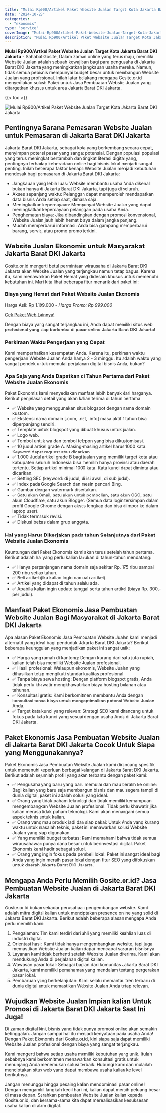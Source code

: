 ```yaml
---
title: "Mulai Rp900/Artikel Paket Website Jualan Target Kota Jakarta Barat DKI Jakarta"
date: "2024-10-28"
categories: 
  - "ekonomis"
type: "service"
coverImage: "Mulai-Rp900Artikel-Paket-Website-Jualan-Target-Kota-Jakarta-Barat-DKI-Jakarta.png"
description: "Mulai Rp900/Artikel Paket Website Jualan Target Kota Jakarta Barat DKI Jakarta. Jangan menunggu hingga pesaing kalian mendominasi pasar online! Dengan mengam..."
---
```


**Mulai Rp900/Artikel Paket Website Jualan Target Kota Jakarta Barat DKI Jakarta** - Sahabat Gosite, Dalam zaman online yang terus maju, memiliki Website Jualan adalah sebuah kewajiban bagi para pengusaha di Jakarta Barat DKI Jakarta yang meningkatkan jangkauan usaha mereka. Namun, tidak semua pebisnis mempunyai budget besar untuk membangun Website Jualan yang profesional. Inilah latar belakang mengapa Gosite.or.id menyediakan solusi: Paket untuk Jasa Pembuatan Website Jualan yang ditargetkan khusus untuk area Jakarta Barat DKI Jakarta.

{{< toc >}}

![Mulai Rp900/Artikel Paket Website Jualan Target Kota Jakarta Barat DKI Jakarta](/images/ekonomis/Mulai-Rp900Artikel-Paket-Website-Jualan-Target-Kota-Jakarta-Barat-DKI-Jakarta.png)

## Pentingnya Sarana Pemasaran Website Jualan untuk Pemasaran di Jakarta Barat DKI Jakarta

Jakarta Barat DKI Jakarta, sebagai kota yang berkembang secara cepat, menyimpan potensi pasar yang sangat potensial. Dengan populasi populasi yang terus meningkat bertambah dan tingkat literasi digital yang, pentingnya terhadap keberadaan online bagi bisnis lokal menjadi sangat penting. Inilah beberapa faktor kenapa Website Jualan menjadi kebutuhan mendesak bagi pemasaran di Jakarta Barat DKI Jakarta:

- Jangkauan yang lebih luas: Website membantu usaha Anda dikenal bukan hanya di Jakarta Barat DKI Jakarta, tapi juga di seluruh.
- Akses sepanjang waktu: Pelanggan dapat memperoleh mendapatkan data bisnis Anda setiap saat, dimana saja.
- Meningkatkan kepercayaan: Mempunyai Website Jualan yang dapat meningkatkan kepercayaan pelanggan pada usaha Anda.
- Penghematan biaya: Jika dibandingkan dengan promosi konvensional, Website Jualan jauh lebih hemat biaya dalam jangka panjang.
- Mudah memperbarui informasi: Anda bisa gampang memperbarui barang, servis, atau promo promo terkini.

## Website Jualan Ekonomis untuk Masyarakat Jakarta Barat DKI Jakarta

Gosite.or.id mengerti betul permintaan wirausaha di Jakarta Barat DKI Jakarta akan Website Jualan yang terjangkau namun tetap bagus. Karena itu, kami menawarkan Paket Hemat yang didesain khusus untuk memenuhi kebutuhan ini. Mari kita lihat beberapa fitur menarik dari paket ini:

### Biaya yang Hemat dari Paket Website Jualan Ekonomis

<a class="cta-button">Harga Asli: Rp 1.199.000 - <em>Harga Promo: Rp 999.000</em></a>

<a href="/jasa-web/" class="cta-button">Cek Paket Web Lainnya!</a>

Dengan biaya yang sangat terjangkau ini, Anda dapat memiliki situs web profesional yang siap berlomba di pasar online Jakarta Barat DKI Jakarta!

### Perkiraan Waktu Pengerjaan yang Cepat

Kami memperhatikan kesempatan Anda. Karena itu, perkiraan waktu pengerjaan Website Jualan Anda hanya 2 - 3 minggu. Itu adalah waktu yang sangat pendek untuk memulai perjalanan digital bisnis Anda, bukan?

### Apa Saja yang Anda Dapatkan di Tahun Pertama dari Paket Website Jualan Ekonomis

Paket Ekonomis kami menyediakan manfaat lebih banyak dari harganya. Berikut penjelasan detail yang akan kalian terima di tahun pertama

- ✅ Website yang menggunakan situs blogspot dengan nama domain kustom.
- ✅ Ekstensi nama domain \[.com, .net, .info\] masa aktif 1 tahun bisa diperpanjang sendiri.
- ✅ Template untuk blogspot yang dibuat khusus untuk jualan.
- ✅ Logo web.
- ✅ Tombol untuk wa dan tombol telepon yang bisa dikustomisasi.
- ✅ 10 judul artikel grade A. Masing-masing artikel harus 1000 kata. Keyword dapat request atau dicarikan.
- ✅ 1.000 Judul artikel grade B bagi jualan yang memiliki target kota atau kabupaten seluruh Indonesia bisa memilih hanya provinsi atau daerah tertentu. Setiap artikel minimal 1000 kata. Kata kunci dapat diminta atau dicarikan.
- ✅ Setting SEO (keyword: di judul, di isi awal, di sub judul).
- ✅ Index pada Google Search dan mesin pencari Bing.
- ✅ Gambar dengan watermark disertakan.
- ✅ Satu akun Gmail, satu akun untuk pembelian, satu akun GSC, satu akun Cloudflare, satu akun Blogger. (Semua data login tersimpan dalam profil Google Chrome dengan akses lengkap dan bisa diimpor ke dalam laptop user).
- ✅ Tidak termasuk revisi.
- ✅ Diskusi bebas dalam grup anggota.

### Hal yang Harus Dikerjakan pada tahun Selanjutnya dari Paket Website Jualan Ekonomis

Keuntungan dari Paket Ekonomis kami akan terus setelah tahun pertama. Berikut adalah hal yang perlu kalian lakukan di tahun-tahun mendatang:

- ✅ Hanya perpanjangan nama domain saja sekitar Rp. 175 ribu sampai 200 ribu setiap tahun.
- ✅ Beli artikel (jika kalian ingin nambah artikel).
- ✅ Artikel yang didapat di tahun selalu ada.
- ✅ Apabila kalian ingin update tanggal serta tahun artikel (biaya Rp. 300,- per judul).

## Manfaat Paket Ekonomis Jasa Pembuatan Website Jualan Bagi Masyarakat di Jakarta Barat DKI Jakarta

Apa alasan Paket Ekonomis Jasa Pembuatan Website Jualan kami menjadi alternatif yang ideal bagi penduduk Jakarta Barat DKI Jakarta? Berikut beberapa keunggulan yang menjadikan paket ini sangat unik:

- ✅ Harga yang ramah di kantong: Dengan kurang dari satu juta rupiah, kalian telah bisa memiliki Website Jualan profesional.
- ✅ Hasil profesional: Walaupun ekonomis, Website Jualan yang dihasilkan tetap mengikuti standar kualitas profesional.
- ✅ Tanpa biaya sewa hosting: Dengan platform blogspot gratis, Anda tidak perlu khawatir mengkhawatirkan biaya hosting bulanan atau tahunan.
- ✅ Konsultasi gratis: Kami berkomitmen membantu Anda dengan konsultasi tanpa biaya untuk mengoptimalkan potensi Website Jualan Anda.
- ✅ Target kata kunci yang relevan: Strategi SEO kami dirancang untuk fokus pada kata kunci yang sesuai dengan usaha Anda di Jakarta Barat DKI Jakarta.

## Paket Ekonomis Jasa Pembuatan Website Jualan di Jakarta Barat DKI Jakarta Cocok Untuk Siapa yang Menggunakannya?

Paket Ekonomis Jasa Pembuatan Website Jualan kami dirancang spesifik untuk memenuhi keperluan berbagai kalangan di Jakarta Barat DKI Jakarta. Berikut adalah sejumlah profil yang akan terbantu dengan paket kami:

- ✅ Pengusaha yang baru yang baru memulai dan mau beralih ke online: Bagi kalian yang baru saja membangun bisnis dan mau segera tampil di dunia digital, paket ini adalah solusi yang ideal.
- ✅ Orang yang tidak paham teknologi dan tidak memiliki kemampuan mengembangkan Website Jualan profesional: Tidak perlu khawatir jika kalian merasa tidak paham teknologi. Kami akan menangani semua aspek teknis untuk kalian.
- ✅ Orang yang mau produk jadi dan siap pakai: Untuk Anda yang kurang waktu untuk masalah teknis, paket ini menawarkan solusi Website Jualan yang siap digunakan.
- ✅ Yang memiliki budget terbatas: Kami memahami bahwa tidak semua wirausahawan punya dana besar untuk berinvestasi digital. Paket Ekonomis kami hadir sebagai solusi.
- ✅ Orang yang ingin fokus pada pembeli lokal: Paket ini sangat ideal bagi Anda yang ingin meraih pasar lokal dengan fitur SEO yang difokuskan untuk daerah Jakarta Barat DKI Jakarta.

## Mengapa Anda Perlu Memilih Gosite.or.id? Jasa Pembuatan Website Jualan di Jakarta Barat DKI Jakarta

Gosite.or.id bukan sekadar perusahaan pengembangan website. Kami adalah mitra digital kalian untuk menciptakan presence online yang solid di Jakarta Barat DKI Jakarta. Berikut adalah beberapa alasan mengapa Anda perlu memilih kami:

1. Pengalaman: Tim kami terdiri dari ahli yang memiliki keahlian luas di industri digital.
2. Orientasi hasil: Kami tidak hanya mengembangkan website, tapi juga memastikan Website Jualan kalian dapat mencapai sasaran bisnisnya.
3. Layanan kami tidak berhenti setelah Website Jualan diterima. Kami akan mendukung Anda di perjalanan digital kalian.
4. Wawasan pasar lokal: Sebagai bagian dari komunitas Jakarta Barat DKI Jakarta, kami memiliki pemahaman yang mendalam tentang pergerakan pasar lokal.
5. Pembaruan yang berkelanjutan: Kami selalu memantau tren terbaru di dunia digital untuk memastikan Website Jualan Anda tetap relevan.

## Wujudkan Website Jualan Impian kalian Untuk Promosi di Jakarta Barat DKI Jakarta Saat Ini Juga!

Di zaman digital kini, bisnis yang tidak punya promosi online akan semakin ketinggalan. Jangan sampai hal itu menjadi kenyataan pada usaha Anda! Dengan Paket Ekonomis dari Gosite.or.id, kini siapa saja dapat memiliki Website Jualan profesional dengan biaya yang sangat terjangkau.

Kami mengerti bahwa setiap usaha memiliki kebutuhan yang unik. Itulah sebabnya kami berkomitmen menawarkan konsultasi gratis untuk menunjang Anda menemukan solusi terbaik. Hubungi kami dan mulailah menciptakan situs web yang dapat membawa usaha kalian ke level berikutnya.

Jangan menunggu hingga pesaing kalian mendominasi pasar online! Dengan mengambil langkah kecil hari ini, kalian dapat meraih peluang besar di masa depan. Serahkan pembuatan Website Jualan kalian kepada Gosite.or.id, dan bersama-sama kita dapat merealisasikan kesuksesan usaha kalian di alam digital.